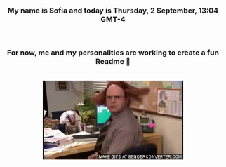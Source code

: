 


<div align="center">
<h3 >My name is Sofia and today is Thursday, 2 September, 13:04 GMT-4</h3><br>
<h3 >For now, me and my personalities are working to create a fun Readme 👋
</h3><br>
<img src='img/dwight.gif' alt='working...'/>
</div>
